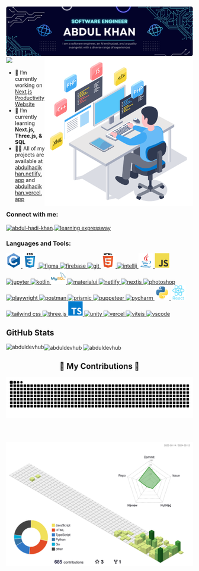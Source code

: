[![MasterHead](./Images/Header.png)](https://abdulhadikhan-portfolio.netlify.app/)
<img align="right" alt="Coding" width="400" src="https://github.com/AbdulDevHub/AbdulDevHub/blob/main/Gifs/Coder%20-%20No%20Background.gif?raw=true">
<img src="https://github.com/abduldevhub/abduldevhub/blob/master/github.gif" />

- 🔭 I’m currently working on [Next.js Productivity Website](https://github.com/AbdulDevHub/Opal-Labs-Frontend)
- 🌱 I’m currently learning **Next.js, Three.js, & SQL**
- 👨‍💻 All of my projects are available at [abdulhadikhan.netlify.app](https://abdulhadikhan.netlify.app/) and [abdulhadikhan.vercel.app](https://abdulhadikhan.vercel.app/)

<h3 align="left">Connect with me:</h3>
<p align="left">
  <a href="https://linkedin.com/in/abdul-hadi-khan" target="blank">
    <img align="center" src="https://raw.githubusercontent.com/rahuldkjain/github-profile-readme-generator/master/src/images/icons/Social/linked-in-alt.svg" alt="abdul-hadi-khan" height="30" width="40" />
  </a>
  
  <a href="https://www.youtube.com/@learningexpressway/" target="blank">
    <img align="center" src="https://raw.githubusercontent.com/rahuldkjain/github-profile-readme-generator/master/src/images/icons/Social/youtube.svg" alt="learning expressway" height="30" width="40" />
  </a>
</p>

<h3 align="left">Languages and Tools:</h3>
<p align="left">
  <a href="https://cprogramming.com/" target="_blank" rel="noreferrer"> 
    <img src="https://raw.githubusercontent.com/devicons/devicon/master/icons/c/c-original.svg" alt="c" width="40" height="40"/> 
  </a>
  
  <a href="https://www.w3schools.com/css/" target="_blank" rel="noreferrer"> 
    <img src="https://raw.githubusercontent.com/devicons/devicon/master/icons/css3/css3-original-wordmark.svg" alt="css3" width="40" height="40"/> 
  </a>
    
  <a href="https://www.figma.com/" target="_blank" rel="noreferrer"> 
    <img src="https://www.vectorlogo.zone/logos/figma/figma-icon.svg" alt="figma" width="40" height="40"/> 
  </a>
    
  <a href="https://firebase.google.com/" target="_blank" rel="noreferrer"> 
    <img src="https://www.vectorlogo.zone/logos/firebase/firebase-icon.svg" alt="firebase" width="40" height="40"/> 
  </a>
    
  <a href="https://git-scm.com/" target="_blank" rel="noreferrer"> 
    <img src="https://www.vectorlogo.zone/logos/git-scm/git-scm-icon.svg" alt="git" width="40" height="40"/> 
  </a>
    
  <a href="https://www.w3.org/html/" target="_blank" rel="noreferrer"> 
    <img src="https://raw.githubusercontent.com/devicons/devicon/master/icons/html5/html5-original-wordmark.svg" alt="html5" width="40" height="40"/> 
  </a>
  
  <a href="https://www.jetbrains.com/idea/" target="_blank" rel="noreferrer"> 
    <img src="https://cdn.jsdelivr.net/gh/devicons/devicon@latest/icons/intellij/intellij-original.svg" alt="intellij" width="40" height="40"/> 
  </a>

  <a href="https://www.java.com" target="_blank" rel="noreferrer"> 
    <img src="https://raw.githubusercontent.com/devicons/devicon/master/icons/java/java-original.svg" alt="java" width="40" height="40"/> 
  </a>
    
  <a href="https://developer.mozilla.org/en-US/docs/Web/JavaScript" target="_blank" rel="noreferrer"> 
    <img src="https://raw.githubusercontent.com/devicons/devicon/master/icons/javascript/javascript-original.svg" alt="javascript" width="40" height="40"/> 
  </a>
    
  <a href="https://jupyter.org/" target="_blank" rel="noreferrer"> 
    <img src="https://cdn.jsdelivr.net/gh/devicons/devicon@latest/icons/jupyter/jupyter-original-wordmark.svg" alt="jupyter" width="40" height="40"/> 
  </a>

  <a href="https://kotlinlang.org" target="_blank" rel="noreferrer"> 
    <img src="https://www.vectorlogo.zone/logos/kotlinlang/kotlinlang-icon.svg" alt="kotlin" width="40" height="40"/> 
  </a>
    
  <a href="https://www.mysql.com/" target="_blank" rel="noreferrer"> 
    <img src="https://raw.githubusercontent.com/devicons/devicon/master/icons/mysql/mysql-original-wordmark.svg" alt="mysql" width="40" height="40"/> 
  </a>
    
  <a href="https://mui.com/" target="_blank" rel="noreferrer"> 
    <img src="https://cdn.jsdelivr.net/gh/devicons/devicon@latest/icons/materialui/materialui-original.svg" alt="materialui" width="40" height="40"/> 
  </a>
    
  <a href="https://www.netlify.com/" target="_blank" rel="noreferrer"> 
    <img src="https://cdn.jsdelivr.net/gh/devicons/devicon@latest/icons/netlify/netlify-original.svg" alt="netlify" width="40" height="40"/> 
  </a>

  <a href="https://nextjs.org/" target="_blank" rel="noreferrer">
    <picture>
      <source media="(prefers-color-scheme: dark)" srcset="Images/Nextjs.png" />
      <source media="(prefers-color-scheme: light)" srcset="https://cdn.worldvectorlogo.com/logos/nextjs-2.svg" />
      <img src="https://cdn.worldvectorlogo.com/logos/nextjs-2.svg" alt="nextjs" width="40" height="40"/> 
    </picture>
  </a>
    
  <a href="https://www.photoshop.com/en" target="_blank" rel="noreferrer"> 
    <img src="https://cdn.jsdelivr.net/gh/devicons/devicon@latest/icons/photoshop/photoshop-original.svg" alt="photoshop" width="40" height="40"/> 
  </a>
  
  <a href="https://playwright.dev/" target="_blank" rel="noreferrer"> 
    <img src="https://cdn.jsdelivr.net/gh/devicons/devicon@latest/icons/playwright/playwright-original.svg" alt="playwright" width="40" height="40"/> 
  </a>
    
  <a href="https://postman.com" target="_blank" rel="noreferrer"> 
    <img src="https://www.vectorlogo.zone/logos/getpostman/getpostman-icon.svg" alt="postman" width="40" height="40"/> 
  </a>
  
  <a href="https://prismic.io" target="_blank" rel="noreferrer"> 
    <img src="https://static-00.iconduck.com/assets.00/prismic-icon-511x512-rbr6bktf.png" alt="prismic" width="40" height="40"/> 
  </a>

  <a href="https://pptr.dev/" target="_blank" rel="noreferrer">
    <img src="https://cdn.jsdelivr.net/gh/devicons/devicon@latest/icons/puppeteer/puppeteer-original.svg" alt="puppeteer" width="40" height="40"/>
  </a>
  
  <a href="https://www.jetbrains.com/pycharm/" target="_blank" rel="noreferrer"> 
    <img src="https://cdn.jsdelivr.net/gh/devicons/devicon@latest/icons/pycharm/pycharm-original.svg" alt="pycharm" width="40" height="40"/> 
  </a>
    
  <a href="https://www.python.org" target="_blank" rel="noreferrer"> 
    <img src="https://raw.githubusercontent.com/devicons/devicon/master/icons/python/python-original.svg" alt="python" width="40" height="40"/> 
  </a>
    
  <a href="https://reactjs.org/" target="_blank" rel="noreferrer"> 
    <img src="https://raw.githubusercontent.com/devicons/devicon/master/icons/react/react-original-wordmark.svg" alt="react" width="40" height="40"/> 
  </a>

  <a href="https://tailwindcss.com/" target="_blank" rel="noreferrer"> 
    <img src="https://cdn.jsdelivr.net/gh/devicons/devicon@latest/icons/tailwindcss/tailwindcss-original.svg" alt="tailwind css" width="40" height="40"/>
  </a>

  <a href="https://threejs.org/" target="_blank" rel="noreferrer">
    <picture>
      <source media="(prefers-color-scheme: dark)" srcset="Images/Threejs.png" />
      <source media="(prefers-color-scheme: light)" srcset="https://cdn.jsdelivr.net/gh/devicons/devicon@latest/icons/threejs/threejs-original.svg" />
      <img src="https://cdn.jsdelivr.net/gh/devicons/devicon@latest/icons/threejs/threejs-original.svg" alt="three.js" width="40" height="40"/>
    </picture>
  </a>
    
  <a href="https://www.typescriptlang.org/" target="_blank" rel="noreferrer"> 
    <img src="https://raw.githubusercontent.com/devicons/devicon/master/icons/typescript/typescript-original.svg" alt="typescript" width="40" height="40"/> 
  </a>

  <a href="https://unity.com/" target="_blank" rel="noreferrer"> 
    <picture>
      <source media="(prefers-color-scheme: dark)" srcset="Images/Unity.png" />
      <source media="(prefers-color-scheme: light)" srcset="https://www.vectorlogo.zone/logos/unity3d/unity3d-icon.svg" />
      <img src="https://www.vectorlogo.zone/logos/unity3d/unity3d-icon.svg" alt="unity" width="40" height="40"/>
    </picture>
  </a>

  <a href="https://vercel.com/" target="_blank" rel="noreferrer"> 
    <picture>
      <source media="(prefers-color-scheme: dark)" srcset="Images/Vercel.png" />
      <source media="(prefers-color-scheme: light)" srcset="https://cdn.jsdelivr.net/gh/devicons/devicon@latest/icons/vercel/vercel-original.svg" />
      <img src="https://cdn.jsdelivr.net/gh/devicons/devicon@latest/icons/vercel/vercel-original.svg" alt="vercel" width="40" height="40"/>
    </picture>
  </a>
    
  <a href="https://vitejs.dev/" target="_blank" rel="noreferrer"> 
    <img src="https://cdn.jsdelivr.net/gh/devicons/devicon@latest/icons/vitejs/vitejs-original.svg" alt="vitejs" width="40" height="40"/> 
  </a>
    
  <a href="https://code.visualstudio.com/" target="_blank" rel="noreferrer"> 
    <img src="https://cdn.jsdelivr.net/gh/devicons/devicon@latest/icons/vscode/vscode-original.svg" alt="vscode" width="40" height="40"/> 
  </a>
</p>

<!-- Code To Render Stats -->
<div align="left">
  <h2>GitHub Stats</h2>
  
  <picture>
    <source media="(prefers-color-scheme: dark)" srcset="https://github-readme-stats-abdul.vercel.app/api/top-langs?username=abduldevhub&show_icons=true&locale=en&layout=compact&theme=dark">
    <source media="(prefers-color-scheme: light)" srcset="https://github-readme-stats-abdul.vercel.app/api/top-langs?username=abduldevhub&show_icons=true&locale=en&layout=compact&theme=light">
    <img align="left" src="https://github-readme-stats-abdul.vercel.app/api/top-langs?username=abduldevhub&show_icons=true&locale=en&layout=compact&theme=light" alt="abduldevhub" />
  </picture>
  
  <picture>
    <source media="(prefers-color-scheme: dark)" srcset="https://github-readme-stats-abdul.vercel.app/api?username=abduldevhub&show_icons=true&locale=en&theme=dark">
    <source media="(prefers-color-scheme: light)" srcset="https://github-readme-stats-abdul.vercel.app/api?username=abduldevhub&show_icons=true&locale=en&theme=light">
    <img align="center" src="https://github-readme-stats-abdul.vercel.app/api?username=abduldevhub&show_icons=true&locale=en&theme=light" alt="abduldevhub" />
  </picture>
  
  <picture>
    <source media="(prefers-color-scheme: dark)" srcset="https://github-readme-streak-stats.herokuapp.com/?user=abduldevhub&theme=dark">
    <source media="(prefers-color-scheme: light)" srcset="https://github-readme-streak-stats.herokuapp.com/?user=abduldevhub&theme=light">
    <img align="center" src="https://github-readme-streak-stats.herokuapp.com/?user=abduldevhub&theme=light" alt="abduldevhub" />
  </picture>
</div>

<!-- Code To Render Snake GIF -->
<div align="center">
  <h2>🐍 My Contributions 🐍</h2>
  
  <picture>
    <source media="(prefers-color-scheme: dark)" srcset="https://raw.githubusercontent.com/abduldevhub/abduldevhub/output/github-contribution-grid-snake-dark.svg" />
    <source media="(prefers-color-scheme: light)" srcset="https://raw.githubusercontent.com/abduldevhub/abduldevhub/output/github-contribution-grid-snake.svg" />
    <img alt="github-snake" src="https://raw.githubusercontent.com/abduldevhub/abduldevhub/output/github-contribution-grid-snake.svg" />
  </picture>
  
  <br/><br/>
</div>

<!-- Code To Render 3D Commit Table -->
<picture>
  <source media="(prefers-color-scheme: dark)" srcset="./profile-3d-contrib/profile-night-green.svg" />
  <source media="(prefers-color-scheme: light)" srcset="./profile-3d-contrib/profile-green-animate.svg" />
  <img src="./profile-3d-contrib/profile-green-animate.svg" alt="GitHub Profile Contribution graph" />
</picture>
<br/><br/>
